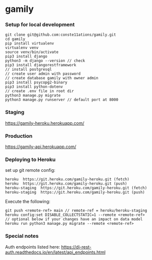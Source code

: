 # gamily

### Setup for local development

```
git clone git@github.com:conste11ations/gamily.git
cd gamily
pip install virtualenv
virtualenv venv
source venv/bin/activate
pip3 install django
python3 -m django --version // check
pip3 install djangorestframework
// install postgresql
// create user admin with password
// create database gamily with owner admin
pip3 install psycopg2-binary
pip3 install python-dotenv 
// create .env file in root dir
python3 manage.py migrate
python3 manage.py runserver // default port at 8000
```
### Staging

https://gamily-heroku.herokuapp.com/

### Production

https://gamily-api.herokuapp.com/ 

### Deploying to Heroku

set up git remote config:
```
heroku	https://git.heroku.com/gamily-heroku.git (fetch)
heroku	https://git.heroku.com/gamily-heroku.git (push)
heroku-staging	https://git.heroku.com/gamily-heroku.git (fetch)
heroku-staging	https://git.heroku.com/gamily-heroku.git (push)
```
Execute the following:
```
git push <remote-ref> main // remote-ref = heroku/heroku-staging
heroku config:set DISABLE_COLLECTSTATIC=1 --remote <remote-ref>
// optional below if your changes have an impact on data model
heroku run python3 manage.py migrate --remote <remote-ref>
```


### Special notes

Auth endpoints listed here:
https://dj-rest-auth.readthedocs.io/en/latest/api_endpoints.html
